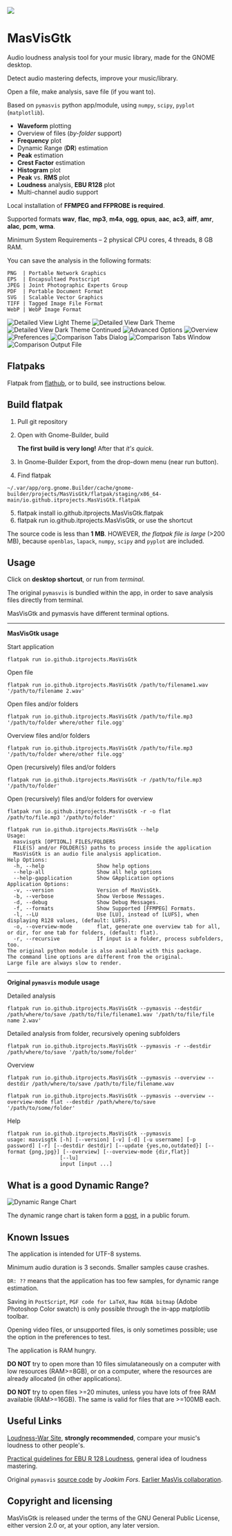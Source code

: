 ![](./data/icons/hicolor/scalable/apps/io.github.itprojects.MasVisGtk.svg)

MasVisGtk
=========

Audio loudness analysis tool for your music library, made for the GNOME desktop.

Detect audio mastering defects, improve your music/library.

Open a file, make analysis, save file (if you want to).

Based on `pymasvis` python app/module, using `numpy`, `scipy`, `pyplot` (`matplotlib`).

* **Waveform** plotting
* Overview of files (*by-folder* support)
* **Frequency** plot
* Dynamic Range (**DR**) estimation
* **Peak** estimation
* **Crest Factor** estimation
* **Histogram** plot
* **Peak** vs. **RMS** plot
* **Loudness** analysis, **EBU R128** plot
* Multi-channel audio support

Local installation of **FFMPEG and FFPROBE is required**.

Supported formats **wav**, **flac**, **mp3**, **m4a**, **ogg**, **opus**, **aac**, **ac3**, **aiff**, **amr**, **alac**, **pcm**, **wma**.

Minimum System Requirements – 2 physical CPU cores, 4 threads, 8 GB RAM.

You can save the analysis in the following formats:
```
PNG  | Portable Network Graphics
EPS  | Encapsultaed Postscript
JPEG | Joint Photographic Experts Group
PDF  | Portable Document Format
SVG  | Scalable Vector Graphics
TIFF | Tagged Image File Format
WebP | WebP Image Format
```

![Detailed View Light Theme](./img/1.png)
![Detailed View Dark Theme](./img/2.png)
![Detailed View Dark Theme Continued](./img/3.png)
![Advanced Options](./img/4.png)
![Overview](./img/5.png)
![Preferences](./img/6.png)
![Comparison Tabs Dialog](./img/7.png)
![Comparison Tabs Window](./img/8.png)
![Comparison Output File](./img/9.png)

Flatpaks
--------

Flatpak from [flathub](https://flathub.org/apps/io.github.itprojects.MasVisGtk), or to build, see instructions below.


Build flatpak
-------------

1. Pull git repository
2. Open with Gnome-Builder, build

   **The first build is very long!** After that *it's quick*.

4. In Gnome-Builder Export, from the drop-down menu (near run button).
5. Find flatpak

`~/.var/app/org.gnome.Builder/cache/gnome-builder/projects/MasVisGtk/flatpak/staging/x86_64-main/io.github.itprojects.MasVisGtk.flatpak`

5. flatpak install io.github.itprojects.MasVisGtk.flatpak
6. flatpak run io.github.itprojects.MasVisGtk, or use the shortcut

The source code is less than **1 MB**. HOWEVER, *the flatpak file is large* (>200 MB), because `openblas`, `lapack`, `numpy`, `scipy` and `pyplot` are included.

Usage
-----

Click on **desktop shortcut**, or run from *terminal*.

The original `pymasvis` is bundled within the app, in order to save analysis files directly from terminal.

MasVisGtk and pymasvis have different terminal options.

------------

**MasVisGtk usage**

Start application
```
flatpak run io.github.itprojects.MasVisGtk
```

Open file
```
flatpak run io.github.itprojects.MasVisGtk /path/to/filename1.wav '/path/to/filename 2.wav'
```

Open files and/or folders
```
flatpak run io.github.itprojects.MasVisGtk /path/to/file.mp3 '/path/to/folder where/other file.ogg'
```

Overview files and/or folders
```
flatpak run io.github.itprojects.MasVisGtk /path/to/file.mp3 '/path/to/folder where/other file.ogg'
```

Open (recursively) files and/or folders
```
flatpak run io.github.itprojects.MasVisGtk -r /path/to/file.mp3 '/path/to/folder'
```

Open (recursively) files and/or folders for overview
```
flatpak run io.github.itprojects.MasVisGtk -r -o flat /path/to/file.mp3 '/path/to/folder'
```

```
flatpak run io.github.itprojects.MasVisGtk --help
Usage:
  masvisgtk [OPTION…] FILES/FOLDERS
  FILE(S) and/or FOLDER(S) paths to process inside the application
  MasVisGtk is an audio file analysis application.
Help Options:
  -h, --help                 Show help options
  --help-all                 Show all help options
  --help-gapplication        Show GApplication options
Application Options:
  -v, --version              Version of MasVisGtk.
  -b, --verbose              Show Verbose Messages.
  -d, --debug                Show Debug Messages.
  -f, --formats              Show Supported [FFMPEG] Formats.
  -l, --LU                   Use [LU], instead of [LUFS], when displaying R128 values, (default: LUFS).
  -o, --overview-mode        flat, generate one overview tab for all, or dir, for one tab for folders, (default: flat).
  -r, --recursive            If input is a folder, process subfolders, too.
The original python module is also available with this package.
The command line options are different from the original.
Large file are always slow to render.
```

------------

**Original `pymasvis` module usage**

Detailed analysis
```
flatpak run io.github.itprojects.MasVisGtk --pymasvis --destdir /path/where/to/save /path/to/file/filename1.wav '/path/to/file/file name 2.wav'
```

Detailed analysis from folder, recursively opening subfolders
```
flatpak run io.github.itprojects.MasVisGtk --pymasvis -r --destdir /path/where/to/save '/path/to/some/folder'
```

Overview
```
flatpak run io.github.itprojects.MasVisGtk --pymasvis --overview --destdir /path/where/to/save /path/to/file/filename.wav

flatpak run io.github.itprojects.MasVisGtk --pymasvis --overview --overview-mode flat --destdir /path/where/to/save '/path/to/some/folder'
```

Help
```
flatpak run io.github.itprojects.MasVisGtk --pymasvis
usage: masvisgtk [-h] [--version] [-v] [-d] [-u username] [-p password] [-r] [--destdir destdir] [--update {yes,no,outdated}] [--format {png,jpg}] [--overview] [--overview-mode {dir,flat}]
                 [--lu]
                 input [input ...]
```

What is a good Dynamic Range?
-----------------------------

![Dynamic Range Chart](./img/10.png)

The dynamic range chart is taken form a [post](forums.stevehoffman.tv), in a public forum.

Known Issues
------------

The application is intended for UTF-8 systems.

Minimum audio duration is 3 seconds. Smaller samples cause crashes.

`DR: ??` means that the application has too few samples, for dynamic range estimation.

Saving in `PostScript`, `PGF code for LaTeX`, `Raw RGBA bitmap` (Adobe Photoshop Color swatch) is only possible through the in-app matplotlib toolbar.

Opening video files, or unsupported files, is only sometimes possible; use the option in the preferences to test.

The application is RAM hungry.

**DO NOT** try to open more than 10 files simulataneously on a computer with low resources (RAM>=8GB), or on a computer, where the resources are already allocated (in other applications).

**DO NOT** try to open files >=20 minutes, unless you have lots of free RAM available (RAM>=16GB). The same is valid for files that are >=100MB each.


Useful Links
------------

[Loudness-War Site](https://dr.loudness-war.info/), **strongly recommended**, compare your music's loudness to other people's.

[Practical guidelines for EBU R 128 Loudness](https://tech.ebu.ch/publications/tech3343), general idea of loudness mastering.

Original `pymasvis` [source code](https://github.com/joakimfors/PyMasVis) by *Joakim Fors*. [Earlier MasVis collaboration](https://www.lts.a.se/ljudteknik/masvis).

Copyright and licensing
-----------------------

MasVisGtk is released under the terms of the GNU General Public License, either version 2.0 or, at your option, any later version.
